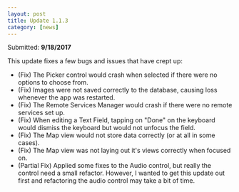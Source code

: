 ```yaml
---
layout: post
title: Update 1.1.3
category: [news]
---
```


Submitted: **9/18/2017**  

This update fixes a few bugs and issues that have crept up:

 - (Fix) The Picker control would crash when selected if there were no options to choose from.
 - (Fix) Images were not saved correctly to the database, causing loss whenever the app was restarted.
 - (Fix) The Remote Services Manager would crash if there were no remote services set up.
 - (Fix) When editing a Text Field, tapping on "Done" on the keyboard would dismiss the keyboard but would not unfocus the field.
 - (Fix) The Map view would not store data correctly (or at all in some cases).
 - (Fix) The Map view was not laying out it's views correctly when focused on.
 - (Partial Fix) Applied some fixes to the Audio control, but really the control need a small refactor.  However, I wanted to get this update out first and refactoring the audio control may take a bit of time.
 
 
